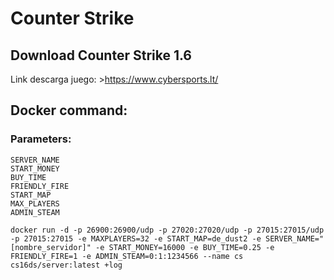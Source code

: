 # Counter Strike

## Download Counter Strike 1.6
  
  Link descarga juego: 
    >https://www.cybersports.lt/

## Docker command:
  
  ### Parameters:
    
    SERVER_NAME
    START_MONEY
    BUY_TIME
    FRIENDLY_FIRE
    START_MAP
    MAX_PLAYERS
    ADMIN_STEAM
  
  ```
  docker run -d -p 26900:26900/udp -p 27020:27020/udp -p 27015:27015/udp -p 27015:27015 -e MAXPLAYERS=32 -e START_MAP=de_dust2 -e SERVER_NAME="[nombre_servidor]" -e START_MONEY=16000 -e BUY_TIME=0.25 -e FRIENDLY_FIRE=1 -e ADMIN_STEAM=0:1:1234566 --name cs cs16ds/server:latest +log
  ```
